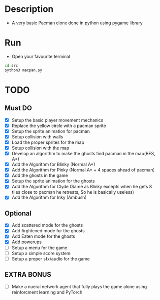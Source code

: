 # Description

- A very basic Pacman clone done in python using pygame library

# Run

- Open your favourite terminal

```bash
cd src
python3 macpan.py
```

# TODO

## Must DO

- [X] Setup the basic player movement mechanics
- [X] Replace the yellow circle with a pacman sprite
- [X] Setup the sprite animation for pacman
- [X] Setup collision with walls
- [X] Load the proper sprites for the map
- [X] Setup collision with the map
- [X] Develop an algorithm to make the ghosts find pacman in the map(BFS, A*)
- [X] Add the Algorithm for Blinky (Normal A*)
- [X] Add the Algorithm for Pinky (Normal A* + 4 spaces ahead of pacman)
- [X] Add the ghosts in the game
- [X] Setup the sprite animation for the ghosts
- [X] Add the Algorithm for Clyde (Same as Blinky excepts when he gets 8 tiles close to pacman he retreats, So he is basically useless)
- [X] Add the Algorithm for Inky (Ambush)

## Optional

- [X] Add scattered mode for the ghosts
- [X] Add firghtened mode for the ghosts
- [X] Add Eaten mode for the ghosts
- [X] Add powerups
- [ ] Setup a menu for the game
- [ ] Setup a simple score system
- [ ] Setup a proper sfx/audio for the game

## EXTRA BONUS

- [ ] Make a nueral network agent that fully plays the game alone using reinforcment learning and PyTorch
